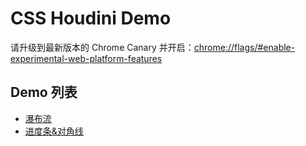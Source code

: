 # CSS Houdini Demo

请升级到最新版本的 Chrome Canary 并开启：[chrome://flags/#enable-experimental-web-platform-features](chrome://flags/#enable-experimental-web-platform-features)

## Demo 列表

* [瀑布流](https://yisibl.github.io/houdini-demo/masonry/)
* [进度条&对角线](https://yisibl.github.io/houdini-demo/progress/)
